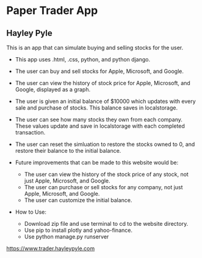 # Paper Trader App

## Hayley Pyle

This is an app that can simulate buying and selling stocks for the user. 
- This app uses .html, .css, python, and python django.
- The user can buy and sell stocks for Apple, Microsoft, and Google.
- The user can view the history of stock price for Apple, Microsoft, and Google, displayed as a graph.
- The user is given an initial balance of $10000 which updates with every sale and purchase of stocks. This balance saves in localstorage.
- The user can see how many stocks they own from each company. These values update and save in localstorage with each completed transaction.
- The user can reset the simluation to restore the stocks owned to 0, and restore their balance to the initial balance.
  

  
- Future improvements that can be made to this website would be:
    - The user can view the history of the stock price of any stock, not just Apple, Microsoft, and Google.
    - The user can purchase or sell stocks for any company, not just Apple, Microsoft, and Google.
    - The user can customize the initial balance.
 
- How to Use:
    - Download zip file and use terminal to cd to the website directory. 
    - Use pip to install plotly and yahoo-finance.
    - Use python manage.py runserver

https://www.trader.hayleypyle.com




